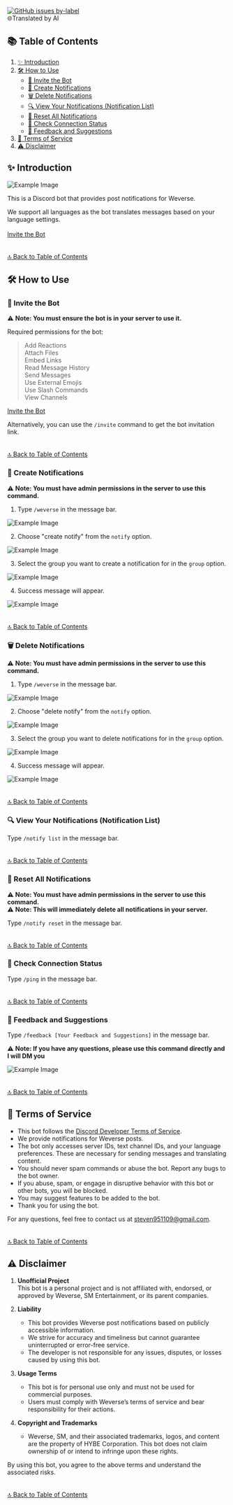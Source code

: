 [![GitHub issues by-label](https://img.shields.io/badge/%E9%96%B1%E8%AE%80-%E4%B8%AD%E6%96%87-green)](https://github.com/craz1gre0/weverse-notify-bot/blob/main/README.md)
<br>🌐Translated by AI<br>

## 📚 Table of Contents  
1. [✨ Introduction](https://github.com/craz1gre0/weverse-notify-bot/blob/main/README-EN.md#-introduction)  
2. [🛠️ How to Use](https://github.com/craz1gre0/weverse-notify-bot/blob/main/README-EN.md#%EF%B8%8F-how-to-use)  
   - [📎 Invite the Bot](https://github.com/craz1gre0/weverse-notify-bot/blob/main/README-EN.md#-invite-the-bot)
   - [📝 Create Notifications](https://github.com/craz1gre0/weverse-notify-bot/blob/main/README-EN.md#-create-notifications)  
   - [🗑️ Delete Notifications](https://github.com/craz1gre0/weverse-notify-bot/blob/main/README-EN.md#%EF%B8%8F-delete-notifications)  
   - [🔍 View Your Notifications (Notification List)](https://github.com/craz1gre0/weverse-notify-bot/blob/main/README-EN.md#-view-your-notifications-notification-list)
   - [🔄 Reset All Notifications](https://github.com/craz1gre0/weverse-notify-bot/blob/main/README-EN.md#-reset-all-notifications)
   - [📶 Check Connection Status](https://github.com/craz1gre0/weverse-notify-bot/blob/main/README-EN.md#-check-connection-status)
   - [💬 Feedback and Suggestions](https://github.com/craz1gre0/weverse-notify-bot/blob/main/README-EN.md#-feedback-and-suggestions)
3. [📜 Terms of Service](https://github.com/craz1gre0/weverse-notify-bot/blob/main/README-EN.md#-terms-of-service)  
4. [⚠️ Disclaimer](https://github.com/craz1gre0/weverse-notify-bot/blob/main/README-EN.md#%EF%B8%8F-disclaimer)

## ✨ Introduction

![Example Image](images/bot.PNG)

This is a Discord bot that provides post notifications for Weverse.

We support all languages as the bot translates messages based on your language settings.  
<br>[Invite the Bot](https://discord.com/oauth2/authorize?client_id=1314971413769359370&permissions=2147863616&integration_type=0&scope=bot)  
<br><br>[🔝 Back to Table of Contents](https://github.com/craz1gre0/weverse-notify-bot/blob/main/README-EN.md#-table-of-contents)

## 🛠️ How to Use

### 📎 Invite the Bot

⚠️ **Note: You must ensure the bot is in your server to use it.**  

Required permissions for the bot:  
> Add Reactions  
> Attach Files  
> Embed Links  
> Read Message History  
> Send Messages  
> Use External Emojis  
> Use Slash Commands  
> View Channels  

[Invite the Bot](https://discord.com/oauth2/authorize?client_id=1314971413769359370&permissions=2147863616&integration_type=0&scope=bot)  

Alternatively, you can use the `/invite` command to get the bot invitation link.  
<br><br>[🔝 Back to Table of Contents](https://github.com/craz1gre0/weverse-notify-bot/blob/main/README-EN.md#-table-of-contents)

### 📝 Create Notifications

⚠️ **Note: You must have admin permissions in the server to use this command.**

1. Type `/weverse` in the message bar.

![Example Image](images/weverse.png)

2. Choose "create notify" from the `notify` option.

![Example Image](images/create.png)

3. Select the group you want to create a notification for in the `group` option.

![Example Image](images/createGroup.png)

4. Success message will appear.

![Example Image](images/createmsg.png)  
<br><br>[🔝 Back to Table of Contents](https://github.com/craz1gre0/weverse-notify-bot/blob/main/README-EN.md#-table-of-contents)

### 🗑️ Delete Notifications

⚠️ **Note: You must have admin permissions in the server to use this command.**

1. Type `/weverse` in the message bar.

![Example Image](images/weverse.png)

2. Choose "delete notify" from the `notify` option.

![Example Image](images/del.png)

3. Select the group you want to delete notifications for in the `group` option.

![Example Image](images/delGroup.png)

4. Success message will appear.

![Example Image](images/delmsg.png)  
<br><br>[🔝 Back to Table of Contents](https://github.com/craz1gre0/weverse-notify-bot/blob/main/README-EN.md#-table-of-contents)

### 🔍 View Your Notifications (Notification List)

Type `/notify list` in the message bar.  
<br><br>[🔝 Back to Table of Contents](https://github.com/craz1gre0/weverse-notify-bot/blob/main/README-EN.md#-table-of-contents)

### 🔄 Reset All Notifications

⚠️ **Note: You must have admin permissions in the server to use this command.**  
⚠️ **Note: This will immediately delete all notifications in your server.**

Type `/notify reset` in the message bar.  
<br><br>[🔝 Back to Table of Contents](https://github.com/craz1gre0/weverse-notify-bot/blob/main/README-EN.md#-table-of-contents)

### 📶 Check Connection Status

Type `/ping` in the message bar.  
<br><br>[🔝 Back to Table of Contents](https://github.com/craz1gre0/weverse-notify-bot/blob/main/README-EN.md#-table-of-contents)

### 💬 Feedback and Suggestions

Type `/feedback [Your Feedback and Suggestions]` in the message bar.

⚠️ **Note: If you have any questions, please use this command directly and I will DM you**

![Example Image](images/feedback.png)  
<br><br>[🔝 Back to Table of Contents](https://github.com/craz1gre0/weverse-notify-bot/blob/main/README-EN.md#-table-of-contents)

## 📜 Terms of Service

- This bot follows the [Discord Developer Terms of Service](https://discord.com/developers/docs/policies-and-agreements/developer-terms-of-service).  
- We provide notifications for Weverse posts.  
- The bot only accesses server IDs, text channel IDs, and your language preferences. These are necessary for sending messages and translating content.  
- You should never spam commands or abuse the bot. Report any bugs to the bot owner.  
- If you abuse, spam, or engage in disruptive behavior with this bot or other bots, you will be blocked.  
- You may suggest features to be added to the bot.  
- Thank you for using the bot.  

For any questions, feel free to contact us at steven951109@gmail.com.  
<br><br>[🔝 Back to Table of Contents](https://github.com/craz1gre0/weverse-notify-bot/blob/main/README-EN.md#-table-of-contents)

## ⚠️ Disclaimer

1. **Unofficial Project**  
   This bot is a personal project and is not affiliated with, endorsed, or approved by Weverse, SM Entertainment, or its parent companies.  

2. **Liability**  
   - This bot provides Weverse post notifications based on publicly accessible information.  
   - We strive for accuracy and timeliness but cannot guarantee uninterrupted or error-free service.  
   - The developer is not responsible for any issues, disputes, or losses caused by using this bot.  

3. **Usage Terms**  
   - This bot is for personal use only and must not be used for commercial purposes.  
   - Users must comply with Weverse’s terms of service and bear responsibility for their actions.  

4. **Copyright and Trademarks**  
   - Weverse, SM, and their associated trademarks, logos, and content are the property of HYBE Corporation. This bot does not claim ownership of or intend to infringe upon these rights.  

By using this bot, you agree to the above terms and understand the associated risks.  
<br><br>[🔝 Back to Table of Contents](https://github.com/craz1gre0/weverse-notify-bot/blob/main/README-EN.md#-table-of-contents)
